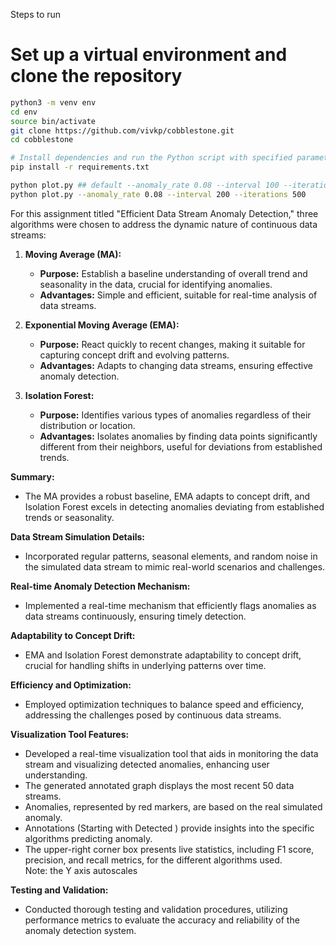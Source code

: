 Steps to run

# Set up a virtual environment and clone the repository
```bash
python3 -m venv env
cd env
source bin/activate
git clone https://github.com/vivkp/cobblestone.git
cd cobblestone

# Install dependencies and run the Python script with specified parameters
pip install -r requirements.txt

python plot.py ## default --anomaly_rate 0.08 --interval 100 --iterations 1000
python plot.py --anomaly_rate 0.08 --interval 200 --iterations 500
```

For this assignment titled "Efficient Data Stream Anomaly Detection," three algorithms were chosen to address the dynamic nature of continuous data streams:

1. **Moving Average (MA):**
   - **Purpose:** Establish a baseline understanding of overall trend and seasonality in the data, crucial for identifying anomalies.
   - **Advantages:** Simple and efficient, suitable for real-time analysis of data streams.

2. **Exponential Moving Average (EMA):**
   - **Purpose:** React quickly to recent changes, making it suitable for capturing concept drift and evolving patterns.
   - **Advantages:** Adapts to changing data streams, ensuring effective anomaly detection.

3. **Isolation Forest:**
   - **Purpose:** Identifies various types of anomalies regardless of their distribution or location.
   - **Advantages:** Isolates anomalies by finding data points significantly different from their neighbors, useful for deviations from established trends.

**Summary:**
- The MA provides a robust baseline, EMA adapts to concept drift, and Isolation Forest excels in detecting anomalies deviating from established trends or seasonality.

**Data Stream Simulation Details:**
- Incorporated regular patterns, seasonal elements, and random noise in the simulated data stream to mimic real-world scenarios and challenges.

**Real-time Anomaly Detection Mechanism:**
- Implemented a real-time mechanism that efficiently flags anomalies as data streams continuously, ensuring timely detection.

**Adaptability to Concept Drift:**
- EMA and Isolation Forest demonstrate adaptability to concept drift, crucial for handling shifts in underlying patterns over time.

**Efficiency and Optimization:**
- Employed optimization techniques to balance speed and efficiency, addressing the challenges posed by continuous data streams.

**Visualization Tool Features:**
- Developed a real-time visualization tool that aids in monitoring the data stream and visualizing detected anomalies, enhancing user understanding.
- The generated annotated graph displays the most recent 50 data streams.
- Anomalies, represented by red markers, are based on the real simulated anomaly.
- Annotations (Starting with Detected ) provide insights into the specific algorithms predicting anomaly.
- The upper-right corner box presents live statistics, including F1 score, precision, and recall metrics, for the different algorithms used.  
  Note: the Y axis autoscales

**Testing and Validation:**
- Conducted thorough testing and validation procedures, utilizing performance metrics to evaluate the accuracy and reliability of the anomaly detection system.
